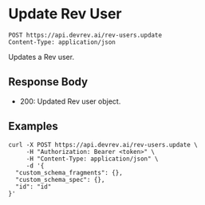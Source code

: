# Update Rev User

```http
POST https://api.devrev.ai/rev-users.update
Content-Type: application/json
```

Updates a Rev user.



## Response Body

- 200: Updated Rev user object.

## Examples

```shell
curl -X POST https://api.devrev.ai/rev-users.update \
     -H "Authorization: Bearer <token>" \
     -H "Content-Type: application/json" \
     -d '{
  "custom_schema_fragments": {},
  "custom_schema_spec": {},
  "id": "id"
}'
```